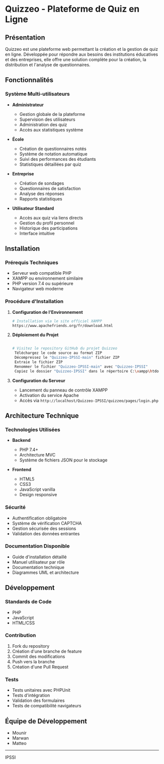 # Quizzeo - Plateforme de Quiz en Ligne



## Présentation

Quizzeo est une plateforme web permettant la création et la gestion de quiz en ligne. Développée pour répondre aux besoins des institutions éducatives et des entreprises, elle offre une solution complète pour la création, la distribution et l'analyse de questionnaires.

## Fonctionnalités

### Système Multi-utilisateurs

- **Administrateur**
  - Gestion globale de la plateforme
  - Supervision des utilisateurs
  - Administration des quiz
  - Accès aux statistiques système

- **École**
  - Création de questionnaires notés
  - Système de notation automatique
  - Suivi des performances des étudiants
  - Statistiques détaillées par quiz

- **Entreprise**
  - Création de sondages
  - Questionnaires de satisfaction
  - Analyse des réponses
  - Rapports statistiques

- **Utilisateur Standard**
  - Accès aux quiz via liens directs
  - Gestion du profil personnel
  - Historique des participations
  - Interface intuitive

## Installation

### Prérequis Techniques

- Serveur web compatible PHP
- XAMPP ou environnement similaire
- PHP version 7.4 ou supérieure
- Navigateur web moderne

### Procédure d'Installation

1. **Configuration de l'Environnement**
   ```bash
   # Installation via le site officiel XAMPP
   https://www.apachefriends.org/fr/download.html
   ```

2. **Déploiement du Projet**
   ```bash
  
   # Visitez le repository GitHub du projet Quizzeo
    Téléchargez le code source au format ZIP
    Décompressez le "Quizzeo-IPSSI-main" fichier ZIP
    Extraie le fichier ZIP
    Renommer le fichier "Quizzeo-IPSSI-main" avec "Quizzeo-IPSSI"
    Copiez le dossier "Quizzeo-IPSSI" dans le répertoire C:\xampp\htdocs
   ```

3. **Configuration du Serveur**
   - Lancement du panneau de contrôle XAMPP
   - Activation du service Apache
   - Accès via `http://localhost/Quizzeo-IPSSI/quizzeo/pages/login.php`

## Architecture Technique

### Technologies Utilisées

- **Backend**
  - PHP 7.4+
  - Architecture MVC
  - Système de fichiers JSON pour le stockage

- **Frontend**
  - HTML5
  - CSS3
  - JavaScript vanilla
  - Design responsive

### Sécurité

- Authentification obligatoire
- Système de vérification CAPTCHA
- Gestion sécurisée des sessions
- Validation des données entrantes

### Documentation Disponible

- Guide d'installation détaillé
- Manuel utilisateur par rôle
- Documentation technique
- Diagrammes UML et architecture

## Développement

### Standards de Code

- PHP
- JavaScript
- HTML/CSS

### Contribution

1. Fork du repository
2. Création d'une branche de feature
3. Commit des modifications
4. Push vers la branche
5. Création d'une Pull Request

### Tests

- Tests unitaires avec PHPUnit
- Tests d'intégration
- Validation des formulaires
- Tests de compatibilité navigateurs

## Équipe de Développement

- Mounir
- Marwan
- Matteo

---
IPSSI
